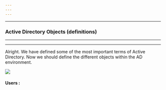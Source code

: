 ```yaml
---
---
---
```

---
### Active Directory Objects (definitions)

---
---

Alright. We have defined some of the most important terms of Active Directory. Now we should define the different objects within the AD environment.

<img src="https://academy.hackthebox.com/storage/modules/74/adobjects.png">

#### Users :

